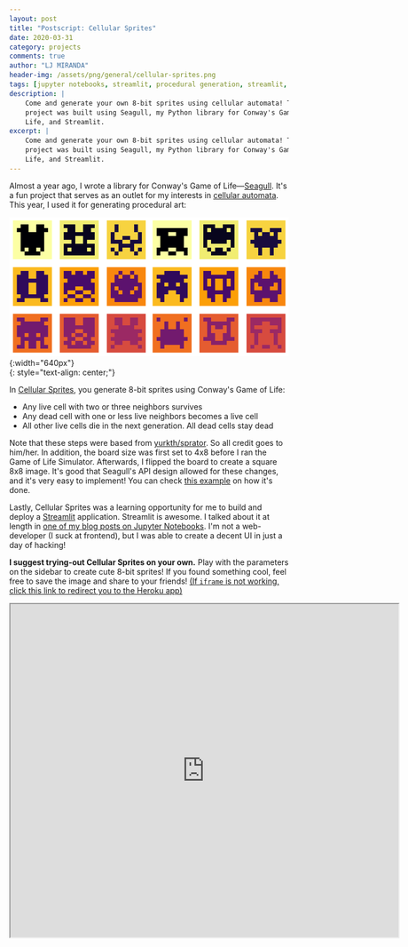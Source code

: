 ```yaml
---
layout: post
title: "Postscript: Cellular Sprites"
date: 2020-03-31
category: projects
comments: true
author: "LJ MIRANDA"
header-img: /assets/png/general/cellular-sprites.png
tags: [jupyter notebooks, streamlit, procedural generation, streamlit, seagull, cellular automata, pixel art, 8-bit, sprites]
description: |
    Come and generate your own 8-bit sprites using cellular automata! This
    project was built using Seagull, my Python library for Conway's Game of
    Life, and Streamlit.
excerpt: |
    Come and generate your own 8-bit sprites using cellular automata! This
    project was built using Seagull, my Python library for Conway's Game of
    Life, and Streamlit.
---
```


Almost a year ago, I wrote a library for Conway's Game of
Life&mdash;[Seagull](https://github.com/ljvmiranda921/seagull). It's a fun
project that serves as an outlet for my interests in [cellular automata](https://en.wikipedia.org/wiki/Cellular_automaton).
This year, I used it for generating procedural art:

<!-- add examples -->
![](/assets/png/general/cellular-sprites.png){:width="640px"}  
{: style="text-align: center;"}

In [Cellular Sprites](bit.ly/CellularSprites), you generate 8-bit sprites using
Conway's Game of Life:
* Any live cell with two or three neighbors survives
* Any dead cell with one or less live neighbors becomes a live cell
* All other live cells die in the next generation. All dead cells stay dead

Note that these steps were based from
[yurkth/sprator](https://github.com/yurkth/sprator). So all credit goes to
him/her. In addition, the board size was first set to 4x8 before I ran the Game
of Life Simulator. Afterwards, I flipped the board to create a square 8x8
image. It's good that Seagull's API design allowed for these changes, and it's
very easy to implement! You can check [this
example](https://pyseagull.readthedocs.io/en/latest/notebooks/sprator.html#Sprator)
on how it's done.

Lastly, Cellular Sprites was a learning opportunity for me to build and deploy
a [Streamlit](streamlit.io) application. Streamlit is awesome. I talked about
it at length in [one of my blog posts on Jupyter
Notebooks](https://ljvmiranda921.github.io/notebook/2020/03/16/jupyter-notebooks-in-2020-part-2/#quick-turnaround-from-prototype-to-prod).
I'm not a web-developer (I suck at frontend), but I was able to create a decent
UI in just a day of hacking!

**I suggest trying-out Cellular Sprites on your own.** Play with the parameters on
the sidebar to create cute 8-bit sprites! If you found something cool, feel
free to save the image and share to your friends! [(If `iframe` is not working,
click this link to redirect you to the Heroku
app)](https://cellular-sprites.herokuapp.com)

<iframe src="https://cellular-sprites.herokuapp.com" width="700" height="600">
  <p>Your browser does not support iframes.</p>
</iframe>

